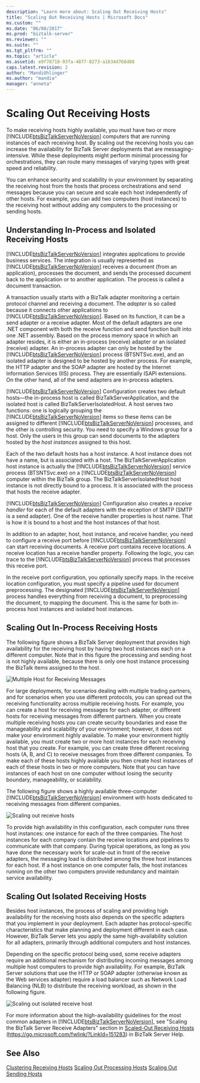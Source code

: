 ```yaml
---
description: "Learn more about: Scaling Out Receiving Hosts"
title: "Scaling Out Receiving Hosts | Microsoft Docs"
ms.custom: ""
ms.date: "06/08/2017"
ms.prod: "biztalk-server"
ms.reviewer: ""
ms.suite: ""
ms.tgt_pltfrm: ""
ms.topic: "article"
ms.assetid: e9f78710-93fa-4877-8273-a1634d768d88
caps.latest.revision: 2
author: "MandiOhlinger"
ms.author: "mandia"
manager: "anneta"
---
```

# Scaling Out Receiving Hosts
To make receiving hosts highly available, you must have two or more [!INCLUDE[btsBizTalkServerNoVersion](../includes/btsbiztalkservernoversion-md.md)] computers that are running instances of each receiving host. By scaling out the receiving hosts you can increase the availability for BizTalk Server deployments that are messaging-intensive. While these deployments might perform minimal processing for orchestrations, they can route many messages of varying types with great speed and reliability.

 You can enhance security and scalability in your environment by separating the receiving host from the hosts that process orchestrations and send messages because you can secure and scale each host independently of other hosts. For example, you can add two computers (host instances) to the receiving host without adding any computers to the processing or sending hosts.

## Understanding In-Process and Isolated Receiving Hosts
 [!INCLUDE[btsBizTalkServerNoVersion](../includes/btsbiztalkservernoversion-md.md)] integrates applications to provide business services. The integration is usually represented as [!INCLUDE[btsBizTalkServerNoVersion](../includes/btsbiztalkservernoversion-md.md)] receives a document (from an application), processes the document, and sends the processed document back to the application or to another application. The process is called a document transaction.

 A transaction usually starts with a BizTalk adapter monitoring a certain protocol channel and receiving a document. The *adapter* is so called because it connects other applications to [!INCLUDE[btsBizTalkServerNoVersion](../includes/btsbiztalkservernoversion-md.md)]. Based on its function, it can be a send adapter or a receive adapter. Most of the default adapters are one .NET component with both the receive function and send function built into one .NET assembly. Based on the process memory space in which an adapter resides, it is either an in-process (receive) adapter or an isolated (receive) adapter. An in-process adapter can only be hosted by the [!INCLUDE[btsBizTalkServerNoVersion](../includes/btsbiztalkservernoversion-md.md)] process (BTSNTSvc.exe), and an isolated adapter is designed to be hosted by another process. For example, the HTTP adapter and the SOAP adapter are hosted by the Internet Information Services (IIS) process. They are essentially ISAPI extensions. On the other hand, all of the send adapters are in-process adapters.

 [!INCLUDE[btsBizTalkServerNoVersion](../includes/btsbiztalkservernoversion-md.md)] Configuration creates two default hosts—the in-process host is called BizTalkServerApplication, and the isolated host is called BizTalkServerIsolatedHost. A host serves two functions: one is logically grouping the [!INCLUDE[btsBizTalkServerNoVersion](../includes/btsbiztalkservernoversion-md.md)] items so these items can be assigned to different [!INCLUDE[btsBizTalkServerNoVersion](../includes/btsbiztalkservernoversion-md.md)] processes, and the other is controlling security. You need to specify a Windows group for a host. Only the users in this group can send documents to the adapters hosted by the *host instances* assigned to this host.

 Each of the two default hosts has a host instance. A host instance does not have a name, but is associated with a host. The BizTalkServerApplication host instance is actually the [!INCLUDE[btsBizTalkServerNoVersion](../includes/btsbiztalkservernoversion-md.md)] service process (BTSNTSvc.exe) on a [!INCLUDE[btsBizTalkServerNoVersion](../includes/btsbiztalkservernoversion-md.md)] computer within the BizTalk group. The BizTalkServerIsolatedHost host instance is not directly bound to a process. It is associated with the process that hosts the receive adapter.

 [!INCLUDE[btsBizTalkServerNoVersion](../includes/btsbiztalkservernoversion-md.md)] Configuration also creates a *receive handler* for each of the default adapters with the exception of SMTP (SMTP is a send adapter). One of the receive handler properties is host name. That is how it is bound to a host and the host instances of that host.

 In addition to an adapter, host, host instance, and receive handler, you need to configure a receive port before [!INCLUDE[btsBizTalkServerNoVersion](../includes/btsbiztalkservernoversion-md.md)] can start receiving documents. A receive port contains receive locations. A receive location has a receive handler property. Following the logic, you can trace to the [!INCLUDE[btsBizTalkServerNoVersion](../includes/btsbiztalkservernoversion-md.md)] process that processes this receive port.

 In the receive port configuration, you optionally specify maps. In the receive location configuration, you must specify a pipeline used for document preprocessing. The designated [!INCLUDE[btsBizTalkServerNoVersion](../includes/btsbiztalkservernoversion-md.md)] process handles everything from receiving a document, to preprocessing the document, to mapping the document. This is the same for both in-process host instances and isolated host instances.

## Scaling Out In-Process Receiving Hosts
 The following figure shows a BizTalk Server deployment that provides high availability for the receiving host by having two host instances each on a different computer. Note that in this figure the processing and sending host is not highly available, because there is only one host instance processing the BizTalk items assigned to the host.

 ![Multiple Host for Receiving Messages](../core/media/tdi-ha-scalereceive.gif "TDI_HA_ScaleReceive")

 For large deployments, for scenarios dealing with multiple trading partners, and for scenarios when you use different protocols, you can spread out the receiving functionality across multiple receiving hosts. For example, you can create a host for receiving messages for each adapter, or different hosts for receiving messages from different partners. When you create multiple receiving hosts you can create security boundaries and ease the manageability and scalability of your environment; however, it does not make your environment highly available. To make your environment highly available, you must create two or more host instances for each receiving host that you create. For example, you can create three different receiving hosts (A, B, and C) to receive messages from three different companies. To make each of these hosts highly available you then create host instances of each of these hosts in two or more computers. Note that you can have instances of each host on one computer without losing the security boundary, manageability, or scalability.

 The following figure shows a highly available three-computer [!INCLUDE[btsBizTalkServerNoVersion](../includes/btsbiztalkservernoversion-md.md)] environment with hosts dedicated to receiving messages from different companies.

 ![Scaling out receive hosts](../technical-guides/media/04bd4234-dc71-49d8-b630-0643390b29f0.gif "04bd4234-dc71-49d8-b630-0643390b29f0")

 To provide high availability in this configuration, each computer runs three host instances: one instance for each of the three companies. The host instances for each company contain the receive locations and pipelines to communicate with that company. During typical operations, as long as you have done the necessary work for scale-out in front of the receive adapters, the messaging load is distributed among the three host instances for each host. If a host instance on one computer fails, the host instances running on the other two computers provide redundancy and maintain service availability.

## Scaling Out Isolated Receiving Hosts
 Besides host instances, the process of scaling and providing high availability for the receiving hosts also depends on the specific adapters that you implement in your deployment. Each adapter has protocol-specific characteristics that make planning and deployment different in each case. However, BizTalk Server lets you apply the same high-availability solution for all adapters, primarily through additional computers and host instances.

 Depending on the specific protocol being used, some receive adapters require an additional mechanism for distributing incoming messages among multiple host computers to provide high availability. For example, BizTalk Server solutions that use the HTTP or SOAP adapter (otherwise known as the Web services adapter) require a load balancer such as Network Load Balancing (NLB) to distribute the receiving workload, as shown in the following figure.

 ![Scaling out isolated receive host](../technical-guides/media/cb38ec25-bfb0-4a55-8464-b7918b6fc746.gif "cb38ec25-bfb0-4a55-8464-b7918b6fc746")

 For more information about the high-availability guidelines for the most common adapters in [!INCLUDE[btsBizTalkServerNoVersion](../includes/btsbiztalkservernoversion-md.md)], see "Scaling the BizTalk Server Receive Adapters" section in [Scaled-Out Receiving Hosts](../core/scaled-out-receiving-hosts.md) (<https://go.microsoft.com/fwlink/?LinkId=151283>) in BizTalk Server Help.

## See Also
 [Clustering Receiving Hosts](../technical-guides/clustering-receiving-hosts.md)
 [Scaling Out Processing Hosts](../technical-guides/scaling-out-processing-hosts.md)
 [Scaling Out Sending Hosts](../technical-guides/scaling-out-sending-hosts.md)